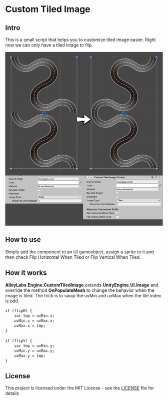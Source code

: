 # Custom Tiled Image

## Intro
This is a small script that helps you to customize tiled image easier. Right now we can only have a tiled image to flip.

![Intro](CustomTiledImage.jpg?raw=true "Intro")

## How to use
Simply add the component to an UI gameobject, assign a sprite to it and then check Flip Horizontal When Tiled or Flip Vertical When Tiled.

## How it works
**AlleyLabs.Engine.CustomTiledImage** extends **UnityEngine.UI.Image** and override the method **OnPopulateMesh** to change the behavior when the image is tiled. The trick is to swap the uvMin and uvMax when the tile index is odd.

```
if (flipH) {
    var tmp = uvMin.x;
    uvMin.x = uvMax.x;
    uvMax.x = tmp;
}
 
if (flipV) {
    var tmp = uvMin.y;
    uvMin.y = uvMax.y;
    uvMax.y = tmp;
}
```

## License
This project is licensed under the MIT License - see the [LICENSE](LICENSE) file for details